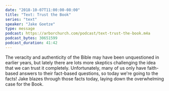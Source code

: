 ```yaml
---
date: "2018-10-07T11:00:00-08:00"
title: "Text: Trust the Book"
series: "text"
speaker: "Jake Goetze"
type: message
podcast: https://arborchurch.com/podcast/text-trust-the-book.m4a
podcast_bytes: 30651599
podcast_duration: 41:42
---
```


The veracity and authenticity of the Bible may have been unquestioned in earlier years, but lately there are lots more
skeptics challenging the idea that we can trust it completely. Unfortunately, many of us only have faith-based answers
to their fact-based questions, so today we're going to the facts! Jake blazes through those facts today, laying down the
overwhelming case for the Book.

